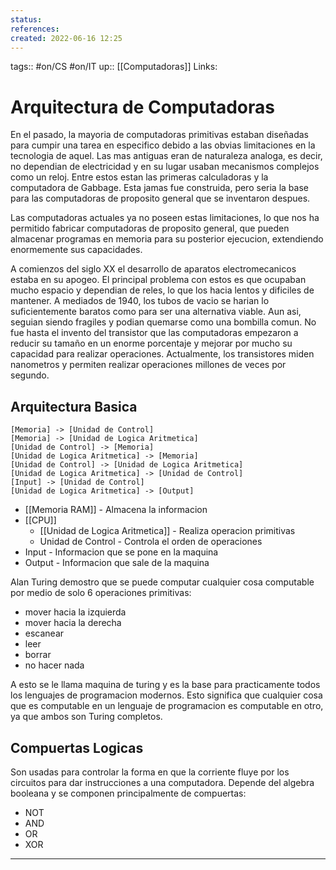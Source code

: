 ```yaml
---
status:
references:
created: 2022-06-16 12:25
---
```

tags:: #on/CS  #on/IT 
up:: [[Computadoras]]
Links: 
# Arquitectura de Computadoras
En el pasado, la mayoria de computadoras primitivas estaban diseñadas para cumpir una tarea en especifico debido a las obvias limitaciones en la tecnologia de aquel. Las mas antiguas eran de naturaleza analoga, es decir, no dependian de electricidad y en su lugar usaban mecanismos complejos como un reloj. Entre estos estan las primeras calculadoras y la computadora de Gabbage. Esta jamas fue construida, pero seria la base para las computadoras de proposito general que se inventaron despues.

Las computadoras actuales ya no poseen estas limitaciones, lo que nos ha permitido fabricar computadoras de proposito general, que pueden almacenar programas en memoria para su posterior ejecucion, extendiendo enormemente sus capacidades.

A comienzos del siglo XX el desarrollo de aparatos electromecanicos estaba en su apogeo. El principal problema con estos es que ocupaban mucho espacio y dependian de reles, lo que los hacia lentos y dificiles de mantener. A mediados de 1940, los tubos de vacio se harian lo suficientemente baratos como para ser una alternativa viable. Aun asi, seguian siendo fragiles y podian quemarse como una bombilla comun. No fue hasta el invento del transistor que las computadoras empezaron a reducir su tamaño en un enorme porcentaje y mejorar por mucho su capacidad para realizar operaciones. Actualmente, los transistores miden nanometros y permiten realizar operaciones millones de veces por segundo.

## Arquitectura Basica

```nomnoml
[Memoria] -> [Unidad de Control]
[Memoria] -> [Unidad de Logica Aritmetica]
[Unidad de Control] -> [Memoria]
[Unidad de Logica Aritmetica] -> [Memoria]
[Unidad de Control] -> [Unidad de Logica Aritmetica]
[Unidad de Logica Aritmetica] -> [Unidad de Control]
[Input] -> [Unidad de Control]
[Unidad de Logica Aritmetica] -> [Output]
```

- [[Memoria RAM]] - Almacena la informacion
- [[CPU]]
	- [[Unidad de Logica Aritmetica]] - Realiza operacion primitivas
	- Unidad de Control - Controla el orden de operaciones
- Input - Informacion que se pone en la maquina
- Output - Informacion que sale de la maquina 

Alan Turing demostro que se puede computar cualquier cosa computable por medio de solo 6 operaciones primitivas: 
- mover hacia la izquierda
- mover hacia la derecha
- escanear
- leer
- borrar
- no hacer nada

A esto se le llama maquina de turing y es la base para practicamente todos los lenguajes de programacion modernos. Esto significa que cualquier cosa que es computable en un lenguaje de programacion es computable en otro, ya que ambos son Turing completos.

## Compuertas Logicas
Son usadas para controlar la forma en que la corriente fluye por los circuitos para dar instrucciones a una computadora. Depende del algebra booleana y se componen principalmente de compuertas:
- NOT
- AND
- OR
- XOR
___
